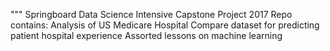 """
Springboard Data Science Intensive Capstone Project 2017
Repo contains:
Analysis of US Medicare Hospital Compare dataset for predicting patient hospital experience
Assorted lessons on machine learning 
